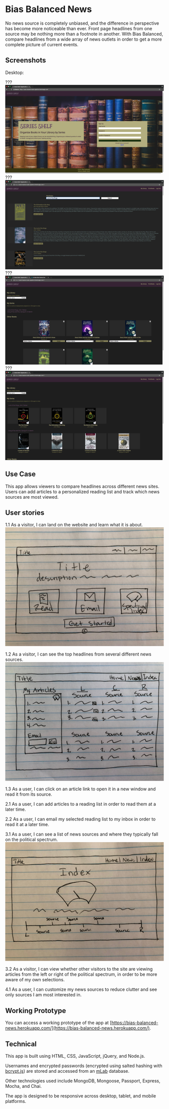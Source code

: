 # Bias Balanced News

No news source is completely unbiased, and the difference in perspective has become more noticeable than ever. Front page headlines from one source may be nothing more than a footnote in another. With Bias Balanced, compare headlines from a wide array of news outlets in order to get a more complete picture of current events.

## Screenshots
Desktop:

??? ![Desktop](https://github.com/EGrebowski/book-series-tracker-node-capstone/blob/master/github-images/screen-shot-1.png)
??? ![Desktop](https://github.com/EGrebowski/book-series-tracker-node-capstone/blob/master/github-images/screen-shot-2.png)
??? ![Desktop](https://github.com/EGrebowski/book-series-tracker-node-capstone/blob/master/github-images/screen-shot-3.png)
??? ![Desktop](https://github.com/EGrebowski/book-series-tracker-node-capstone/blob/master/github-images/screen-shot-4.png)


## Use Case
This app allows viewers to compare headlines across different news sites. Users can add articles to a personalized reading list and track which news sources are most viewed.

## User stories
1.1 As a visitor, I can land on the website and learn what it is about.
![Wireframe](https://github.com/EGrebowski/bias-balanced-news-api-fullstack-capstone/blob/master/github-images/user-story-1.JPG)

1.2 As a visitor, I can see the top headlines from several different news sources.
![Wireframe](https://github.com/EGrebowski/bias-balanced-news-api-fullstack-capstone/blob/master/github-images/user-story-2.JPG)

1.3 As a user, I can click on an article link to open it in a new window and read it from its source.

2.1 As a user, I can add articles to a reading list in order to read them at a later time.

2.2 As a user, I can email my selected reading list to my inbox in order to read it at a later time.

3.1 As a user, I can see a list of news sources and where they typically fall on the political spectrum.
![Wireframe](https://github.com/EGrebowski/bias-balanced-news-api-fullstack-capstone/blob/master/github-images/user-story-3.JPG)

3.2 As a visitor, I can view whether other visitors to the site are viewing articles from the left or right of the political spectrum, in order to be more aware of my own selections.

4.1 As a user, I can customize my news sources to reduce clutter and see only sources I am most interested in.

## Working Prototype
You can access a working prototype of the app at [https://bias-balanced-news.herokuapp.com/](https://bias-balanced-news.herokuapp.com/).

## Technical
This app is built using HTML, CSS, JavaScript, jQuery, and Node.js.

Usernames and encrypted passwords (encrypted using salted hashing with [bcrypt.js](https://www.npmjs.com/package/bcryptjs)) are stored and accessed from an [mLab](https://mlab.com) database.

Other technologies used include MongoDB, Mongoose, Passport, Express, Mocha, and Chai.

The app is designed to be responsive across desktop, tablet, and mobile platforms.
